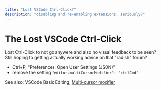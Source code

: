 ```yaml
---
title: "Lost VSCode Ctrl-Click?"
description: "disabling and re-enabling extensions, seriously?"
---
```


# The Lost VSCode Ctrl-Click

Lost Ctrl-Click to not go anywere and also no visual feedback to be seen? Still
hoping to getting actually working advice on that "radish" forum?

- <key>Ctrl</key>+<key>P</key>, "Preferences: Open User Settings (JSON)"
- remove the setting `"editor.multiCursorModifier": "ctrlCmd"`

See also: VSCode Basic Editing, [Multi-cursor
modifier](https://code.visualstudio.com/docs/editor/codebasics#_multicursor-modifier)
